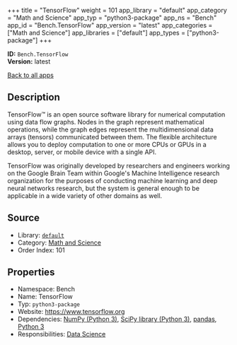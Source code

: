 ﻿+++
title = "TensorFlow"
weight = 101
app_library = "default"
app_category = "Math and Science"
app_typ = "python3-package"
app_ns = "Bench"
app_id = "Bench.TensorFlow"
app_version = "latest"
app_categories = ["Math and Science"]
app_libraries = ["default"]
app_types = ["python3-package"]
+++

**ID:** `Bench.TensorFlow`  
**Version:** latest  
<!--more-->

[Back to all apps](/apps/)

## Description
TensorFlow™ is an open source software library for numerical computation using data flow graphs. Nodes in the graph represent mathematical operations, while the graph edges represent the multidimensional data arrays (tensors) communicated between them. The flexible architecture allows you to deploy computation to one or more CPUs or GPUs in a desktop, server, or mobile device with a single API.

TensorFlow was originally developed by researchers and engineers working on the Google Brain Team within Google's Machine Intelligence research organization for the purposes of conducting machine learning and deep neural networks research, but the system is general enough to be applicable in a wide variety of other domains as well.

## Source

* Library: [`default`](/app_libraries/default)
* Category: [Math and Science](/app_categories/math-and-science)
* Order Index: 101

## Properties

* Namespace: Bench
* Name: TensorFlow
* Typ: `python3-package`
* Website: <https://www.tensorflow.org>
* Dependencies: [NumPy (Python 3)](/apps/Bench.Python3.NumPy), [SciPy library (Python 3)](/apps/Bench.Python3.SciPyLib), [pandas](/apps/Bench.Python.Pandas), [Python 3](/apps/Bench.Python3)
* Responsibilities: [Data Science](/apps/Bench.Group.DataScience)


